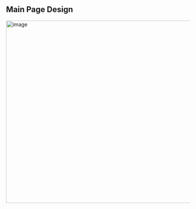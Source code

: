 ## Main Page Design
<img width="2000" height="500" alt="image" src="https://cdn.discordapp.com/attachments/713714159589654598/1202896160709156924/Main-Page.png?ex=65cf1f59&is=65bcaa59&hm=530c9d62760bb5abb34f4dc147bc1e727c4fc7cd58babe777e51090b248e6575&">
